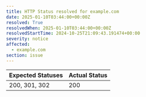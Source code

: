 ```yaml
---
title: HTTP Status resolved for example.com
date: 2025-01-10T03:44:00+00:00Z
resolved: True
resolvedWhen: 2025-01-10T03:44:00+00:00Z
resolvedStartTime: 2024-10-25T21:09:43.191474+00:00
severity: notice
affected:
  - example.com
section: issue
---
```


| Expected Statuses | Actual Status  |
|-------------------|----------------|
| 200, 301, 302 | 200 |
